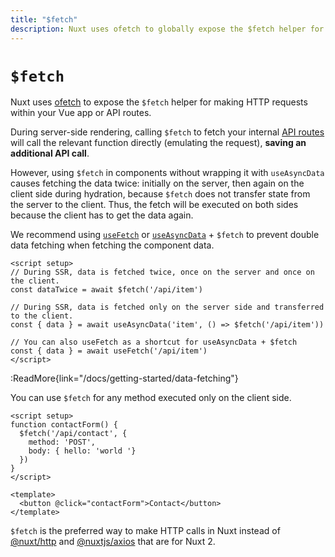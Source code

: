 ```yaml
---
title: "$fetch"
description: Nuxt uses ofetch to globally expose the $fetch helper for making HTTP requests.
---
```


# `$fetch`

Nuxt uses [ofetch](https://github.com/unjs/ofetch) to expose the `$fetch` helper for making HTTP requests within your Vue app or API routes.

During server-side rendering, calling `$fetch` to fetch your internal [API routes](/docs/guide/directory-structure/server) will call the relevant function directly (emulating the request), **saving an additional API call**.

However, using `$fetch` in components without wrapping it with `useAsyncData` causes fetching the data twice: initially on the server, then again on the client side during hydration, because `$fetch` does not transfer state from the server to the client. Thus, the fetch will be executed on both sides because the client has to get the data again.

We recommend using [`useFetch`](https://nuxt.com/docs/api/composables/use-fetch) or [`useAsyncData`](https://nuxt.com/docs/api/composables/use-async-data) + `$fetch` to prevent double data fetching when fetching the component data.

```vue
<script setup>
// During SSR, data is fetched twice, once on the server and once on the client.
const dataTwice = await $fetch('/api/item')

// During SSR, data is fetched only on the server side and transferred to the client.
const { data } = await useAsyncData('item', () => $fetch('/api/item'))

// You can also useFetch as a shortcut for useAsyncData + $fetch
const { data } = await useFetch('/api/item')
</script>
```

:ReadMore{link="/docs/getting-started/data-fetching"}

You can use `$fetch` for any method executed only on the client side.

```vue
<script setup>
function contactForm() {
  $fetch('/api/contact', {
    method: 'POST',
    body: { hello: 'world '}
  })
}
</script>

<template>
  <button @click="contactForm">Contact</button>
</template>
```

`$fetch` is the preferred way to make HTTP calls in Nuxt instead of [@nuxt/http](https://github.com/nuxt/http) and [@nuxtjs/axios](https://github.com/nuxt-community/axios-module) that are for Nuxt 2.
